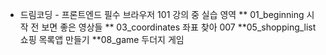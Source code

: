 * 드림코딩 - 프론트엔드 필수 브라우저 101
강의 중 실습 영역
** 01_beginning
시작 전 보면 좋은 영상들
** 03_coordinates
좌표 찾아 007
**05_shopping_list
쇼핑 목록앱 만들기
**08_game
두더지 게임
